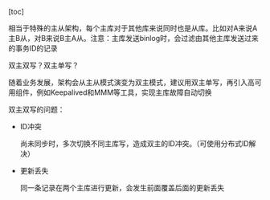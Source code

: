[toc]

相当于特殊的主从架构，每个主库对于其他库来说同时也是从库。比如对A来说A主B从，对B来说B主A从。注意：主库发送binlog时，会过滤由其他主库发送过来的事务ID的记录





双主双写？双主单写？

随着业务发展，架构会从主从模式演变为双主模式，建议用双主单写，再引入高可用组件，例如Keepalived和MMM等工具，实现主库故障自动切换

双主双写的问题：

- ID冲突

  尚未同步时，多次切换不同主库写，造成双主的ID冲突。（可使用分布式ID解决）

- 更新丢失

  同一条记录在两个主库进行更新，会发生前面覆盖后面的更新丢失



